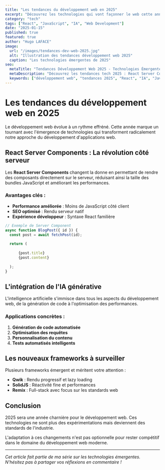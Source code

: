 ```yaml
---
title: "Les tendances du développement web en 2025"
excerpt: "Découvrez les technologies qui vont façonner le web cette année : React Server Components, l'essor de l'IA générative et les nouveaux frameworks qui révolutionnent notre façon de développer."
category: "tech"
tags: ["React", "JavaScript", "IA", "Web Development"]
date: "2025-01-15"
published: true
featured: true
author: "Hugo LAFACE"
image:
  url: "/images/tendances-dev-web-2025.jpg"
  alt: "Illustration des tendances développement web 2025"
  caption: "Les technologies émergentes de 2025"
seo:
  metaTitle: "Tendances Développement Web 2025 - Technologies Émergentes"
  metaDescription: "Découvrez les tendances tech 2025 : React Server Components, IA générative, nouveaux frameworks. Guide complet des technologies web émergentes."
  keywords: ["développement web", "tendances 2025", "React", "IA", "JavaScript"]
---
```


# Les tendances du développement web en 2025

Le développement web évolue à un rythme effréné. Cette année marque un tournant avec l'émergence de technologies qui transforment radicalement notre approche du développement d'applications web.

## React Server Components : La révolution côté serveur

Les **React Server Components** changent la donne en permettant de rendre des composants directement sur le serveur, réduisant ainsi la taille des bundles JavaScript et améliorant les performances.

### Avantages clés :

- **Performance améliorée** : Moins de JavaScript côté client
- **SEO optimisé** : Rendu serveur natif
- **Expérience développeur** : Syntaxe React familière

```javascript
// Exemple de Server Component
async function BlogPost({ id }) {
  const post = await fetchPost(id);
  
  return (
    
      {post.title}
      {post.content}
    
  );
}
```

## L'intégration de l'IA générative

L'intelligence artificielle s'immisce dans tous les aspects du développement web, de la génération de code à l'optimisation des performances.

### Applications concrètes :

1. **Génération de code automatisée**
2. **Optimisation des requêtes**
3. **Personnalisation du contenu**
4. **Tests automatisés intelligents**

## Les nouveaux frameworks à surveiller

Plusieurs frameworks émergent et méritent votre attention :

- **Qwik** : Rendu progressif et lazy loading
- **SolidJS** : Réactivité fine et performances
- **Remix** : Full-stack avec focus sur les standards web

## Conclusion

2025 sera une année charnière pour le développement web. Ces technologies ne sont plus des expérimentations mais deviennent des standards de l'industrie.

L'adaptation à ces changements n'est pas optionnelle pour rester compétitif dans le domaine du développement web moderne.

---

*Cet article fait partie de ma série sur les technologies émergentes. N'hésitez pas à partager vos réflexions en commentaire !*